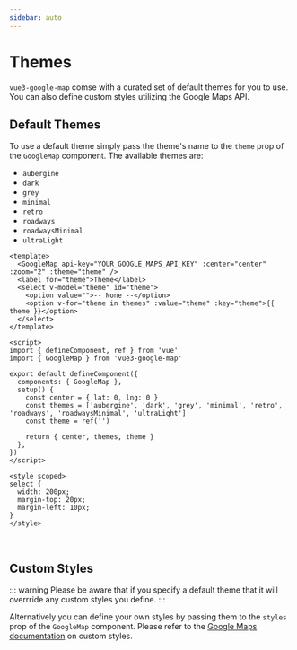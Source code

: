 ```yaml
---
sidebar: auto
---
```


# Themes

`vue3-google-map` comse with a curated set of default themes for you to use. You can also define custom styles utilizing the Google Maps API.

## Default Themes

To use a default theme simply pass the theme's name to the `theme` prop of the `GoogleMap` component. The available themes are:

- `aubergine`
- `dark`
- `grey`
- `minimal`
- `retro`
- `roadways`
- `roadwaysMinimal`
- `ultraLight`

<!-- prettier-ignore -->
```vue
<template>
  <GoogleMap api-key="YOUR_GOOGLE_MAPS_API_KEY" :center="center" :zoom="2" :theme="theme" />
  <label for="theme">Theme</label>
  <select v-model="theme" id="theme">
    <option value="">-- None --</option>
    <option v-for="theme in themes" :value="theme" :key="theme">{{ theme }}</option>
  </select>
</template>

<script>
import { defineComponent, ref } from 'vue'
import { GoogleMap } from 'vue3-google-map'

export default defineComponent({
  components: { GoogleMap },
  setup() {
    const center = { lat: 0, lng: 0 }
    const themes = ['aubergine', 'dark', 'grey', 'minimal', 'retro', 'roadways', 'roadwaysMinimal', 'ultraLight']
    const theme = ref('')

    return { center, themes, theme }
  },
})
</script>

<style scoped>
select {
  width: 200px;
  margin-top: 20px;
  margin-left: 10px;
}
</style>
```

\
<ThemesExample style="width: 100%; height: 500px" />

## Custom Styles

::: warning
Please be aware that if you specify a default theme that it will overrride any custom styles you define.
:::

Alternatively you can define your own styles by passing them to the `styles` prop of the `GoogleMap` component. Please refer to the [Google Maps documentation](https://developers.google.com/maps/documentation/javascript/reference/map#MapOptions.styles) on custom styles.
